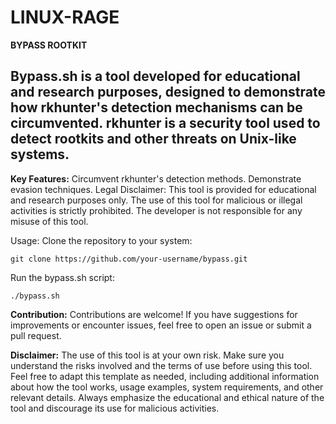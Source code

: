 # LINUX-RAGE

**BYPASS ROOTKIT**

**Bypass.sh** is a tool developed for educational and research purposes, designed to demonstrate how rkhunter's detection mechanisms can be circumvented. rkhunter is a security tool used to detect rootkits and other threats on Unix-like systems.
---

**Key Features:**
Circumvent rkhunter's detection methods.
Demonstrate evasion techniques.
Legal Disclaimer:
This tool is provided for educational and research purposes only. The use of this tool for malicious or illegal activities is strictly prohibited. The developer is not responsible for any misuse of this tool.


Usage:
Clone the repository to your system:
```
git clone https://github.com/your-username/bypass.git
```
Run the bypass.sh script:
```
./bypass.sh
```
**Contribution:**
Contributions are welcome! If you have suggestions for improvements or encounter issues, feel free to open an issue or submit a pull request.


**Disclaimer:**
The use of this tool is at your own risk. Make sure you understand the risks involved and the terms of use before using this tool.
Feel free to adapt this template as needed, including additional information about how the tool works, usage examples, system requirements, and other relevant details. Always emphasize the educational and ethical nature of the tool and discourage its use for malicious activities.
